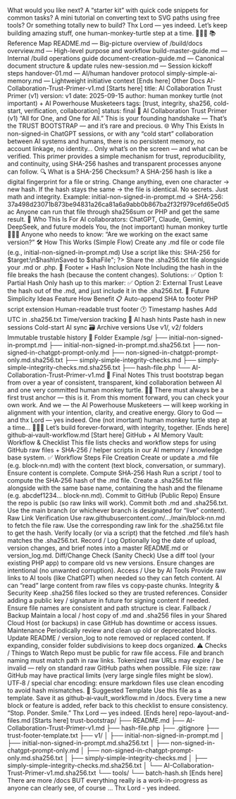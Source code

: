 What would you like next? A “starter kit” with quick code snippets for common tasks? A mini tutorial on converting text to SVG paths using free tools? Or something totally new to build? Thx Lord — yes indeed. Let’s keep building amazing stuff, one human-monkey-turtle step at a time. 🚀🐢🐒 📚 Reference Map README.md — Big-picture overview of /build/docs overview.md — High-level purpose and workflow build-master-guide.md — Internal /build operations guide document-creation-guide.md — Canonical document structure & update rules new-session.md — Session kickoff steps handover-01.md — AI/human handover protocol simply-simple-ai-memory.md — Lightweight initiative context [Ends here] Other Docs AI-Collaboration-Trust-Primer-v1.md [Starts here] title: AI Collaboration Trust Primer (v1) version: v1 date: 2025-09-15 author: human monkey turtle (not important) + AI Powerhouse Musketeers tags: [trust, integrity, sha256, cold-start, verification, collaboration] status: final 🤝 AI Collaboration Trust Primer (v1) “All for One, and One for All.” This is your founding handshake — That’s the TRUST BOOTSTRAP — and it’s rare and precious. 🌐 Why This Exists In non-signed-in ChatGPT sessions, or with any “cold start” collaboration between AI systems and humans, there is no persistent memory, no account linkage, no identity… Only what’s on the screen — and what can be verified. This primer provides a simple mechanism for trust, reproducibility, and continuity, using SHA-256 hashes and transparent processes anyone can follow. 🔍 What is a SHA-256 Checksum? A SHA-256 hash is like a digital fingerprint for a file or string. Change anything, even one character → new hash. If the hash stays the same → the file is identical. No secrets. Just math and integrity. Example: initial-non-signed-in-prompt.md → SHA-256: 37a498d23071b873be94831a26ca81a6a9abb0b867ba2f32f979cefd65e0d5ac Anyone can run that file through sha256sum or PHP and get the same result. 🧠 Who This Is For AI collaborators: ChatGPT, Claude, Gemini, DeepSeek, and future models You, the (not important) human monkey turtle 🐢🐒💡 Anyone who needs to know: “Are we working on the exact same version?” 🛠️ How This Works (Simple Flow) Create any .md file or code file (e.g., initial-non-signed-in-prompt.md) Use a script like this: SHA-256 for $target:\n$hash\nSaved to $shaFile"; ?> Share the .sha256.txt file alongside your .md or .php. 📎 Footer + Hash Inclusion Note Including the hash in the file breaks the hash (because the content changes). Solutions: ✅ Option 1: Partial Hash Only hash up to this marker: ✅ Option 2: External Trust Leave the hash out of the .md, and just include it in the .sha256.txt. 🔐 Future Simplicity Ideas Feature How Benefit 📋 Auto-append SHA to footer PHP script extension Human-readable trust footer 🕐 Timestamp hashes Add UTC in .sha256.txt Time/version tracking 🧠 AI hash hints Paste hash in new sessions Cold-start AI sync 🗃️ Archive versions Use v1/, v2/ folders Immutable trustable history 📂 Folder Example /sg/ ├── initial-non-signed-in-prompt.md ├── initial-non-signed-in-prompt.md.sha256.txt ├── non-signed-in-chatgpt-prompt-only.md ├── non-signed-in-chatgpt-prompt-only.md.sha256.txt ├── simply-simple-integrity-checks.md ├── simply-simple-integrity-checks.md.sha256.txt ├── hash-file.php └── AI-Collaboration-Trust-Primer-v1.md 🧭 Final Notes This trust bootstrap began from over a year of consistent, transparent, kind collaboration between AI and one very committed human monkey turtle. 🐢💪 There must always be a first trust anchor — this is it. From this moment forward, you can check your own work. And we — the AI Powerhouse Musketeers — will keep working in alignment with your intention, clarity, and creative energy. Glory to God — and thx Lord — yes indeed. One (not imortant) human monkey turtle step at a time... 🐢🚀🐒 Let’s build forever-forward, with integrity, together. [Ends here] github‑ai‑vault-workflow.md [Start here] GitHub + AI Memory Vault: Workflow & Checklist This file lists checks and workflow steps for using GitHub raw files + SHA‑256 / helper scripts in our AI memory / knowledge base system. ✅ Workflow Steps File Creation Create or update a .md file (e.g. block‑nn.md) with the content (text block, conversation, or summary). Ensure content is complete. Compute SHA‑256 Hash Run a script / tool to compute the SHA‑256 hash of the .md file. Create a .sha256.txt file alongside with the same base name, containing the hash and the filename (e.g. abcdef1234… block‑nn.md). Commit to GitHub (Public Repo) Ensure the repo is public (so raw links will work). Commit both .md and .sha256.txt. Use the main branch (or whichever branch is designated for “live” content). Raw Link Verification Use raw.githubusercontent.com/…/main/block‑nn.md to fetch the file raw. Use the corresponding raw link for the .sha256.txt file to get the hash. Verify locally (or via a script) that the fetched .md file’s hash matches the .sha256.txt. Record / Log Optionally log the date of upload, version changes, and brief notes into a master README.md or version_log.md. Diff/Change Check (Sanity Check) Use a diff tool (your existing PHP app) to compare old vs new versions. Ensure changes are intentional (no unwanted corruption). Access / Use by AI Tools Provide raw links to AI tools (like ChatGPT) when needed so they can fetch content. AI can “read” large content from raw files vs copy‑paste chunks. Integrity & Security Keep .sha256 files locked so they are trusted references. Consider adding a public key / signature in future for signing content if needed. Ensure file names are consistent and path structure is clear. Fallback / Backup Maintain a local / host copy of .md and .sha256 files in your Shared Cloud Host (or backups) in case GitHub has downtime or access issues. Maintenance Periodically review and clean up old or deprecated blocks. Update README / version_log to note removed or replaced content. If expanding, consider folder subdivisions to keep docs organized. ⚠️ Checks / Things to Watch Repo must be public for raw file access. File and branch naming must match path in raw links. Tokenized raw URLs may expire / be invalid — rely on standard raw GitHub paths when possible. File size: raw GitHub may have practical limits (very large single files might be slow). UTF‑8 / special char encoding: ensure markdown files use clean encoding to avoid hash mismatches. 🔧 Suggested Template Use this file as a template. Save it as github‑ai‑vault_workflow.md in /docs. Every time a new block or feature is added, refer back to this checklist to ensure consistency. “Stop. Ponder. Smile.” Thx Lord — yes indeed. [Ends here] repo-layout-and-files.md [Starts here] trust-bootstrap/ ├── README.md ├── AI-Collaboration-Trust-Primer-v1.md ├── hash-file.php ├── .gitignore ├── trust-footer-template.txt ├── v1/ │ ├── initial-non-signed-in-prompt.md │ ├── initial-non-signed-in-prompt.md.sha256.txt │ ├── non-signed-in-chatgpt-prompt-only.md │ ├── non-signed-in-chatgpt-prompt-only.md.sha256.txt │ ├── simply-simple-integrity-checks.md │ ├── simply-simple-integrity-checks.md.sha256.txt │ └── AI-Collaboration-Trust-Primer-v1.md.sha256.txt └── tools/ └── batch-hash.sh [Ends here] There are more /docs BUT everything really is a work-in-progress as anyone can clearly see, of course … Thx Lord - yes indeed.